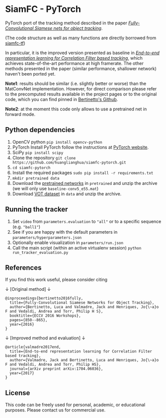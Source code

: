 # SiamFC - PyTorch
PyTorch port of the tracking method described in the paper [*Fully-Convolutional Siamese nets for object tracking*](https://www.robots.ox.ac.uk/~luca/siamese-fc.html).

(The code structure as well as many functions are directly borrowed from [siamfc-tf](https://github.com/torrvision/siamfc-tf))

In particular, it is the improved version presented as baseline in [*End-to-end representation learning for Correlation Filter based tracking*](https://www.robots.ox.ac.uk/~luca/cfnet.html), which achieves state-of-the-art performance at high framerate. The other methods presented in the paper (similar performance, shallower network) haven't been ported yet.

**Note1**: results should be similar (i.e. slightly better or worse) than the MatConvNet implementation. However, for direct comparison please refer to the precomputed results available in the project pages or to the original code, which you can find pinned in [Bertinetto's Github](https://github.com/bertinetto).

**Note2**: at the moment this code only allows to use a pretrained net in forward mode.

## Python dependencies
1) OpenCV python
`pip install opencv-python`
1) PyTorch
Install PyTorch follow the instructions at [PyTorch website](http://pytorch.org/).
1) SciPy
`pip install scipy`
1) Clone the repository
`git clone https://github.com/huanglianghua/siamfc-pytorch.git`
1) `cd siamfc-pytorch`
1) Install the required packages
`sudo pip install -r requirements.txt`
1) `mkdir pretrained data`
1) Download the [pretrained networks](https://bit.ly/cfnet_networks) in `pretrained` and unzip the archive (we will only use `baseline-conv5_e55.mat`)
1) Download [VOT dataset](http://www.votchallenge.net/vot2016/dataset.html) in `data` and unzip the archive.


## Running the tracker
1) Set `video` from `parameters.evaluation` to `"all"` or to a specific sequence (e.g. `"ball1"`)
1) See if you are happy with the default parameters in `parameters/hyperparameters.json`
1) Optionally enable visualization in `parameters/run.json`
1) Call the main script (within an active virtualenv session)
`python run_tracker_evaluation.py`

## References
If you find this work useful, please consider citing

↓ [Original method] ↓
```
@inproceedings{bertinetto2016fully,
  title={Fully-Convolutional Siamese Networks for Object Tracking},
  author={Bertinetto, Luca and Valmadre, Jack and Henriques, Jo{\~a}o F and Vedaldi, Andrea and Torr, Philip H S},
  booktitle={ECCV 2016 Workshops},
  pages={850--865},
  year={2016}
}
```
↓ [Improved method and evaluation] ↓
```
@article{valmadre2017end,
  title={End-to-end representation learning for Correlation Filter based tracking},
  author={Valmadre, Jack and Bertinetto, Luca and Henriques, Jo{\~a}o F and Vedaldi, Andrea and Torr, Philip HS},
  journal={arXiv preprint arXiv:1704.06036},
  year={2017}
}
```

## License
This code can be freely used for personal, academic, or educational purposes.
Please contact us for commercial use.

